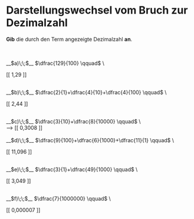 <!--
version:  0.0.1

language: de

@style
input {
    text-align: center;
}

.flex-container {
    display: flex;
    flex-wrap: wrap;
    align-items: stretch;
    gap: 20px;
}

.flex-child {
    flex: 1;
    min-width: 350px;
    margin-right: 20px;
}

@media (max-width: 400px) {
    .flex-child {
        flex: 100%;
        margin-right: 0;
    }
}
@end

formula: \carry   \textcolor{red}{\scriptsize #1}
formula: \digit   \rlap{\carry{#1}}\phantom{#2}#2
formula: \permil  \text{‰}

import: https://raw.githubusercontent.com/LiaTemplates/Tikz-Jax/main/README.md

script: https://cdn.jsdelivr.net/gh/LiaTemplates/Tikz-Jax@main/dist/index.js


tags: Bruchrechnung, Zahlenverständnis, Dezimalzahlen, sehr leicht, sehr niedrig, Angeben

comment: Eine Summe von Brüchen als Dezimalzahl? Schreib sie nieder.

author: Martin Lommatzsch

-->




# Darstellungswechsel vom Bruch zur Dezimalzahl

**Gib** die durch den Term angezeigte Dezimalzahl **an**.

<br>

<section class="flex-container">
<div class="flex-child">
<br>
__$a)\;\;$__ $\dfrac{129}{100} \qquad$  \
<br>

 [[  1,29   ]] 
<br>
</div>
<div class="flex-child">
<br>
__$b)\;\;$__ $\dfrac{2}{1}+\dfrac{4}{10}+\dfrac{4}{100} \qquad$  \
<br>

 [[  2,44  ]] 
<br>
</div>
<div class="flex-child">
<br>
__$c)\;\;$__ $\dfrac{3}{10}+\dfrac{8}{10000} \qquad$  \
<br>
--> [[  0,3008  ]] 
<br>
</div>
<div class="flex-child">
<br>
__$d)\;\;$__ $\dfrac{9}{100}+\dfrac{6}{1000}+\dfrac{11}{1} \qquad$  \
<br>

 [[  11,096  ]] 
<br>
</div>
<div class="flex-child">
<br>
__$e)\;\;$__ $\dfrac{3}{1}+\dfrac{49}{1000} \qquad$  \
<br>

 [[  3,049   ]] 
<br>
</div>
<div class="flex-child">
<br>
__$f)\;\;$__ $\dfrac{7}{1000000} \qquad$  \
<br>

 [[  0,000007 ]] 

<br>
</div>
</section>

<br>
<br>
<br>

